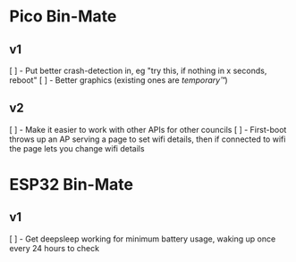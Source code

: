 
# Pico Bin-Mate

## v1

[ ] - Put better crash-detection in, eg "try this, if nothing in x seconds, reboot"
[ ] - Better graphics (existing ones are *temporary™*)

## v2

[ ] - Make it easier to work with other APIs for other councils
[ ] - First-boot throws up an AP serving a page to set wifi details, then if connected to wifi the page lets you change wifi details

# ESP32 Bin-Mate

## v1

[ ] - Get deepsleep working for minimum battery usage, waking up once every 24 hours to check


